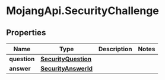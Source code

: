 # MojangApi.SecurityChallenge

## Properties
Name | Type | Description | Notes
------------ | ------------- | ------------- | -------------
**question** | [**SecurityQuestion**](SecurityQuestion.md) |  | 
**answer** | [**SecurityAnswerId**](SecurityAnswerId.md) |  | 



